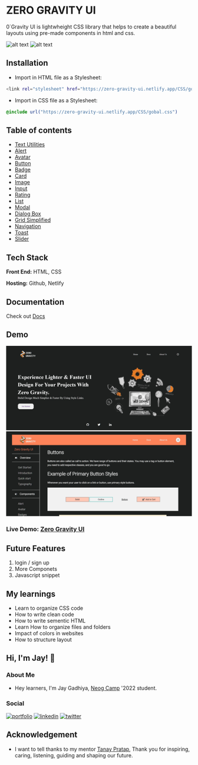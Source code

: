 
# ZERO GRAVITY UI

0`Gravity UI is lightwheight CSS library that helps to create a beautiful layouts using pre-made components in html and css.

![alt text](https://img.shields.io/badge/-HTML-orange)
![alt text](https://img.shields.io/badge/-CSS-blue)

## Installation

* Import in HTML file as a Stylesheet:
```bash
<link rel="stylesheet" href="https://zero-gravity-ui.netlify.app/CSS/gobal.css">
```
* Import in CSS file as a Stylesheet:
 ```css
@include url("https://zero-gravity-ui.netlify.app/CSS/gobal.css")
```

## Table of contents
* [Text Utilities](https://zero-gravity-ui.netlify.app/documentation/docs-comp-html/main-typography)
* [Alert](https://zero-gravity-ui.netlify.app/documentation/docs-comp-html/main-alert)
* [Avatar](https://zero-gravity-ui.netlify.app/documentation/docs-comp-html/main-avatar)
* [Button](https://zero-gravity-ui.netlify.app/documentation/docs-comp-html/main-button)
* [Badge](https://zero-gravity-ui.netlify.app/documentation/docs-comp-html/main-badge)
* [Card](https://zero-gravity-ui.netlify.app/documentation/docs-comp-html/main-card)
* [Image](https://zero-gravity-ui.netlify.app/documentation/docs-comp-html/main-image)
* [Input](https://zero-gravity-ui.netlify.app/documentation/docs-comp-html/main-input)
* [Rating](https://zero-gravity-ui.netlify.app/documentation/docs-comp-html/main-rating)
* [List](https://zero-gravity-ui.netlify.app/documentation/docs-comp-html/main-list)
* [Modal](https://zero-gravity-ui.netlify.app/documentation/docs-comp-html/main-modal)
* [Dialog Box](https://zero-gravity-ui.netlify.app/documentation/docs-comp-html/main-dialog)
* [Grid Simplified](https://zero-gravity-ui.netlify.app/documentation/docs-comp-html/main-grid)
* [Navigation](https://zero-gravity-ui.netlify.app/documentation/docs-comp-html/main-navigation)
* [Toast](https://zero-gravity-ui.netlify.app/documentation/docs-comp-html/main-toast)
* [Slider](https://zero-gravity-ui.netlify.app/documentation/docs-comp-html/main-slider)

## Tech Stack
**Front End:** HTML, CSS

**Hosting:** Github, Netlify

## Documentation

 Check out [Docs](https://nebulaui.netlify.app/documentation/docs)
 
## Demo
![image](https://github.com/jeetbhalani15/Component-Library/blob/dev/images/0%20gravity%20ui%20landing%20screenshot.png)
![image](https://github.com/jeetbhalani15/Component-Library/blob/dev/images/lib%20component%20screenshot.png)

### Live Demo: [Zero Gravity UI](https://zero-gravity-ui.netlify.app)


## Future Features

1. login / sign up
2. More Componets
3. Javascript snippet

## My learnings
* Learn to organize CSS code
* How to write clean code
* How to write sementic HTML
* Learn How to organize files and folders
* Impact of colors in websites
* How to structure layout 

## Hi, I'm Jay! 👋
### About Me
* Hey learners, I'm Jay Gadhiya, [Neog Camp](https://neog.camp/) '2022 student.
### Social 
[![portfolio](https://img.shields.io/badge/my_portfolio-000?style=for-the-badge&logo=ko-fi&logoColor=white)](https://jeetbhalani-portfolio.netlify.app/)
[![linkedin](https://img.shields.io/badge/linkedin-0A66C2?style=for-the-badge&logo=linkedin&logoColor=white)](https://www.linkedin.com/in/jeetbhalani/)
[![twitter](https://img.shields.io/badge/twitter-1DA1F2?style=for-the-badge&logo=twitter&logoColor=white)](https://twitter.com/je_et15)

## Acknowledgement
* I want to tell thanks to my mentor [Tanay Pratap](https://twitter.com/tanaypratap), Thank you for inspiring, caring, listening, guiding and shaping our future.

 
